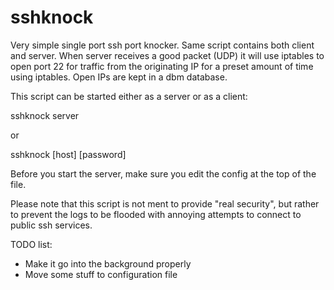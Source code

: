 # sshknock
Very simple single port ssh port knocker. Same script contains both client and server. When server receives a good packet (UDP) it will use iptables to open port 22 for traffic from the originating IP for a preset amount of time using iptables. Open IPs are kept in a dbm database.

This script can be started either as a server or as a client:

sshknock server

or

sshknock [host] [password]

Before you start the server, make sure you edit the config at the top of the file.

Please note that this script is not ment to provide "real security", but rather to prevent the logs to be flooded with annoying attempts to connect to public ssh services.

TODO list:
- Make it go into the background properly
- Move some stuff to configuration file
